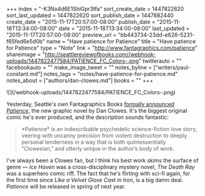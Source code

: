 +++
index = "-K3Nx4d6E1ShiGpr3tfa"
sort_create_date = 1447822620
sort_last_updated = 1447822620
sort_publish_date = 1447882440
create_date = "2015-11-17T20:57:00-08:00"
publish_date = "2015-11-18T13:34:00-08:00"
date = "2015-11-18T13:34:00-08:00"
last_updated = "2015-11-17T20:57:00-08:00"
preview_url = "bb443734-23dd-e626-5231-f65fed6e5d0b"
name = "Have patience for Patience"
title = "Have patience for Patience"
type = "Note"
link = "http://www.fantagraphics.com/patience"
shareimage = "http://seattlereviewofbooks.com//webhook-uploads/1447822477584/PATIENCE_FC_Colors-.png"
twitterauto = ""
facebookauto = ""
make_image_tweet = ""
notes_byline = ["writers/paul-constant.md"]
notes_tags = "notes/have-patience-for-patience.md"
notes_about = ["authors/dan-clowes.md"]
books = ""
+++
<p class="image">![](/webhook-uploads/1447822477584/PATIENCE_FC_Colors-.png)</p>

Yesterday, Seattle's own Fantagraphics Books [formally announced *Patience*](http://www.fantagraphics.com/patience), the new graphic novel by Dan Clowes. It's the biggest original comic he's ever produced, and the description sounds fantastic:

<blockquote>*Patience* is an indescribable psychedelic science-fiction love story, veering with uncanny precision from violent destruction to deeply personal tenderness in a way that is both quintessentially “Clowesian,” and utterly unique in the author’s body of work.</blockquote>

I've always been a Clowes fan, but I think his best work skims the surface of genre — *Ice Haven* was a cross-disciplinary mystery novel, *The Death Ray* was a superhero comic riff. The fact that he's flirting with sci-fi again, for the first time since *Like a Velvet Glove Cast in Iron*, is a big damn deal. *Patience* will be released in spring of next year.